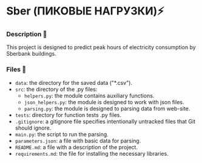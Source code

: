 # Sber (ПИКОВЫЕ НАГРУЗКИ)⚡️

### Description 📝

This project is designed to predict peak hours of electricity consumption by Sberbank buildings.

### Files 📁

- `data`: the directory for the saved data ("*.csv").
- `src`: the directory of the .py files:
  - `helpers.py`: the module contains auxiliary functions.
  - `json_helpers.py`: the module is designed to work with json files.
  - `parsing.py`: the module is designed to parsing data from web-site.
- `tests`: directory for function tests .py files.
- `.gitignore`: a gitignore file specifies intentionally untracked files that Git should ignore.
- `main.py`: the script to run the parsing.
- `parameters.json`: a file with basic data for parsing.
- `README.md`: a file with a description of the project.
- `requirements.md`: the file for installing the necessary libraries.